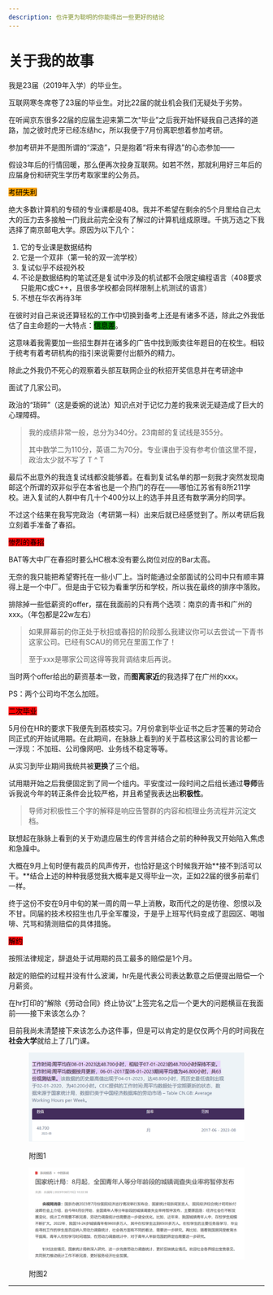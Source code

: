 ```yaml
---
description: 也许更为聪明的你能得出一些更好的结论
---
```


# 关于我的故事

我是23届（2019年入学）的毕业生。

互联网寒冬席卷了23届的毕业生。对比22届的就业机会我们无疑处于劣势。

在听闻京东很多22届的应届生迎来第二次“毕业”之后我开始怀疑我自己选择的道路，加之彼时虎牙已经冻结hc，所以我便于7月份离职想着参加考研。

参加考研并不是图所谓的“深造”，只是抱着“将来有得选”的心态参加——

假设3年后的行情回暖，那么便再次投身互联网。如若不然，那就利用好三年后的应届身份和研究生学历考取家里的公务员。

<mark style="background-color:orange;">考研失利</mark>

绝大多数计算机的专硕的专业课都是408。我并不希望在剩余的5个月里给自己太大的压力去多接触一门我此前完全没有了解过的计算机组成原理。千挑万选之下我选择了南京邮电大学。原因为以下几个：

1. 它的专业课是数据结构
2. 它是一个双非（第一轮的双一流学校）
3. 复试似乎不歧视外校
4. 不论是数据结构的笔试还是复试中涉及的机试都不会限定编程语言（408要求只能用C或C++，且很多学校都会同样限制上机测试的语言）
5. 不想在华农再待3年

在彼时对自己来说还算轻松的工作中切换到备考上还是有诸多不适，除此之外我低估了自主命题的一大特点：<mark style="background-color:green;">信息差</mark>。

这意味着我需要加一些招生群并在诸多的广告中找到贩卖往年题目的在校生。相较于统考有着考研机构的指引来说需要付出额外的精力。

除此之外我仍不死心的观察着头部互联网企业的秋招开奖信息并在考研途中

面试了几家公司。

政治的“琐碎”（这是委婉的说法）知识点对于记忆力差的我来说无疑造成了巨大的心理障碍。

> 我的成绩非常一般，总分为340分。23南邮的复试线是355分。
>
> 其中数学二为110分，英语二为70分。专业课由于没有参考价值这里不提，政治太少就不写了 T ^ T

最后不出意外的我连复试线都没能够着。在看到复试名单的那一刻我才突然发现南邮这个所谓的双非似乎在本省也是一个热门的存在——哪怕江苏省有8所211学校。进入复试的人群中有几十个400分以上的选手并且还有数学满分的同学。

不过这个结果在我写完政治（考研第一科）出来后就已经感觉到了。所以考研后我立刻着手准备了春招。

<mark style="background-color:red;">惨烈的春招</mark>

BAT等大中厂在春招时要么HC根本没有要么岗位对应的Bar太高。

无奈的我只能把希望寄托在一些小厂上。当时能通过全部面试的公司中只有顺丰算得上是一个中厂。但是由于它较为看重学历和学校，所以我在最终的排序中落败。

排除掉一些低薪资的offer，摆在我面前的只有两个选项：南京的青书和广州的xxx。（年包都是22w左右）

> 如果屏幕前的你正处于秋招或春招的阶段那么我建议你可以去尝试一下青书这家公司。已经有SCAU的师兄在里面工作了！
>
> 至于xxx是哪家公司这得等我背调结束后再说。

当时两个offer给出的薪资基本一致，而**图离家近**的我选择了在广州的xxx。

PS：两个公司均不怎么加班。

<mark style="background-color:red;">二次毕业</mark>

5月份在HR的要求下我便先到荔枝实习。7月份拿到毕业证书之后才签署的劳动合同正式的开始试用期。在此期间，在脉脉上看到的关于荔枝这家公司的言论都一 一浮现：不加班、公司像网吧、业务线不稳定等等。

从实习到毕业期间我统共被**更换**了三个组。

试用期开始之后我便固定到了同一个组内。平安度过一段时间之后组长通过**导师**告诉我说今年的转正条件会比较严格，并且希望我表达出**积极性**。

> 导师对积极性三个字的解释是响应告警群的内容和梳理业务流程并沉淀文档。

联想起在脉脉上看到的关于劝退应届生的传言并结合之前的种种我又开始陷入焦虑和急躁中。

大概在9月上旬时便有裁员的风声传开，也恰好是这个时候我开始**接不到活可以干。**结合上述的种种我感觉我大概率是又得毕业一次，正如22届的很多前辈们一样。

终于这份不安在9月中旬的某一周的周一早上消散，取而代之的是彷徨、怨恨以及不甘。同届的技术校招生也几乎全军覆没，于是乎上班写代码变成了逛园区、喝咖啡、咒骂和猜测赔偿的具体措施。

<mark style="background-color:red;">解约</mark>

按照法律规定，辞退处于试用期的员工最多的赔偿是1个月。

敲定的赔偿的过程并没有什么波澜，hr先是代表公司表达歉意之后便提出赔偿一个月薪资。

在hr打印的“解除《劳动合同》终止协议”上签完名之后一个更大的问题横亘在我面前——接下来该怎么办？

目前我尚未清楚接下来该怎么办这件事，但是可以肯定的是仅仅两个月的时间我在**社会大学**就给上了几门课。

<figure><img src="../../.gitbook/assets/image (3).png" alt=""><figcaption><p>附图1</p></figcaption></figure>

<figure><img src="../../.gitbook/assets/image (4).png" alt=""><figcaption><p>附图2</p></figcaption></figure>

***



